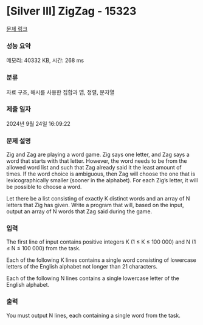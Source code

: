 # [Silver III] ZigZag - 15323 

[문제 링크](https://www.acmicpc.net/problem/15323) 

### 성능 요약

메모리: 40332 KB, 시간: 268 ms

### 분류

자료 구조, 해시를 사용한 집합과 맵, 정렬, 문자열

### 제출 일자

2024년 9월 24일 16:09:22

### 문제 설명

<p>Zig and Zag are playing a word game. Zig says one letter, and Zag says a word that starts with that letter. However, the word needs to be from the allowed word list and such that Zag already said it the least amount of times. If the word choice is ambiguous, then Zag will choose the one that is lexicographically smaller (sooner in the alphabet). For each Zig’s letter, it will be possible to choose a word.</p>

<p>Let there be a list consisting of exactly K distinct words and an array of N letters that Zig has given. Write a program that will, based on the input, output an array of N words that Zag said during the game.</p>

### 입력 

 <p>The first line of input contains positive integers K (1 ≤ K ≤ 100 000) and N (1 ≤ N ≤ 100 000) from the task.</p>

<p>Each of the following K lines contains a single word consisting of lowercase letters of the English alphabet not longer than 21 characters.</p>

<p>Each of the following N lines contains a single lowercase letter of the English alphabet.</p>

### 출력 

 <p>You must output N lines, each containing a single word from the task.</p>

